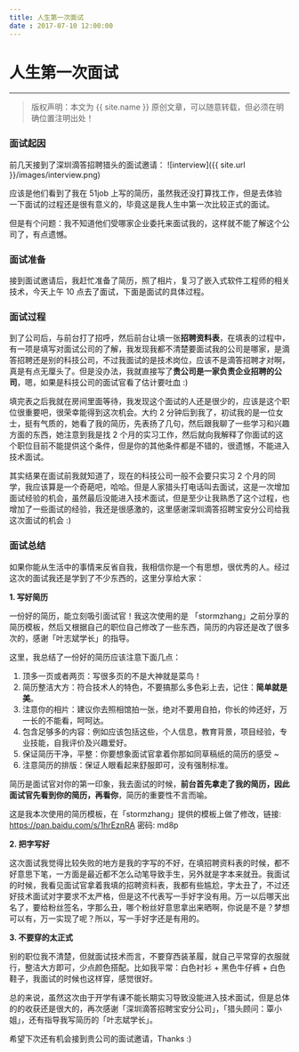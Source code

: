 ```yaml
---
title: 人生第一次面试
date : 2017-07-10 12:00:00
---
```


# 人生第一次面试
***
> 版权声明：本文为 {{ site.name }} 原创文章，可以随意转载，但必须在明确位置注明出处！ 


### 面试起因

前几天接到了深圳滴答招聘猎头的面试邀请：
![interview]({{ site.url }}/images/interview.png)


应该是他们看到了我在 51job 上写的简历，虽然我还没打算找工作，但是去体验一下面试的过程还是很有意义的，毕竟这是我人生中第一次比较正式的面试。

但是有个问题：我不知道他们受哪家企业委托来面试我的，这样就不能了解这个公司了，有点遗憾。

### 面试准备

接到面试邀请后，我赶忙准备了简历，照了相片，复习了嵌入式软件工程师的相关技术，今天上午 10 点去了面试，下面是面试的具体过程。

### 面试过程

到了公司后，与前台打了招呼，然后前台让填一张**招聘资料表**，在填表的过程中，有一项是填写对面试公司的了解，我发现我都不清楚要面试我的公司是哪家，是滴答招聘还是别的科技公司，不过我面试的是技术岗位，应该不是滴答招聘才对啊，真是有点无厘头了。但是没办法，我就直接写了**贵公司是一家负责企业招聘的公司**，嗯，如果是科技公司的面试官看了估计要吐血 :)

填完表之后我就在房间里面等待，我发现这个面试的人还是很少的，应该是这个职位很重要吧，很荣幸能得到这次机会。大约 2 分钟后到我了，初试我的是一位女士，挺有气质的，她看了我的简历，先表扬了几句，然后跟我聊了一些学习和兴趣方面的东西，她注意到我是找 2 个月的实习工作，然后就向我解释了你面试的这个职位目前不能提供这个条件，但是你的其他条件都是不错的，很遗憾，不能进入技术面试。

其实结果在面试前我就知道了，现在的科技公司一般不会要只实习 2 个月的同学，我应该算是一个奇葩吧，哈哈。但是人家猎头打电话叫去面试，这是一次增加面试经验的机会，虽然最后没能进入技术面试，但是至少让我熟悉了这个过程，也增加了一些面试的经验，我还是很感激的，这里感谢深圳滴答招聘宝安分公司给我这次面试的机会 :)


### 面试总结

如果你能从生活中的事情来反省自我，我相信你是一个有思想，很优秀的人。经过这次的面试我还是学到了不少东西的，这里分享给大家：

**1. 写好简历**

一份好的简历，能立刻吸引面试官！我这次使用的是 「stormzhang」之前分享的简历模板，然后又根据自己的职位自己修改了一些东西，简历的内容还是改了很多次的，感谢「叶志斌学长」的指导。

这里，我总结了一份好的简历应该注意下面几点：

1. 顶多一页或者两页：写很多页的不是大神就是菜鸟！
2. 简历整洁大方：符合技术人的特色，不要搞那么多色彩上去，记住：**简单就是美**。
3. 注意你的相片：建议你去照相馆拍一张，绝对不要用自拍，你长的帅还好，万一长的不能看，呵呵达。
4. 包含足够多的内容：例如应该包括这些，个人信息，教育背景，项目经验，专业技能，自我评价及兴趣爱好。
5. 保证简历干净，平整：你要想象面试官拿着你那如同草稿纸的简历的感受 ~
6. 注意简历的排版：保证人眼看起来舒服即可，没有强制标准。

简历是面试官对你的第一印象，我去面试的时候，**前台首先拿走了我的简历，因此面试官先看到你的简历，再看你**，简历的重要性不言而喻。

这是我本次使用的简历模板，在「stormzhang」提供的模板上做了修改，链接: https://pan.baidu.com/s/1hrEznRA 密码: md8p


**2. 把字写好**

这次面试我觉得比较失败的地方是我的字写的不好，在填招聘资料表的时候，都不好意思下笔，一方面是最近都不怎么动笔导致手生，另外就是字本来就丑。我面试的时候，我看见面试官拿着我填的招聘资料表，我都有些尴尬，字太丑了，不过还好技术面试对字要求不太严格，但是这不代表写一手好字没有用。万一以后哪天出名了，要给粉丝签名，字那么丑，哪个粉丝好意思拿出来晒啊，你说是不是？梦想可以有，万一实现了呢？所以，写一手好字还是有用的。


**3. 不要穿的太正式**

别的职位我不清楚，但就面试技术而言，不要穿西装革履，就自己平常穿的衣服就行，整洁大方即可，少点颜色搭配。比如我平常：白色衬衫 + 黑色牛仔裤 + 白色鞋子，我面试的时候也这样穿，感觉很好。



总的来说，虽然这次由于开学有课不能长期实习导致没能进入技术面试，但是总体的的收获还是很大的，再次感谢「深圳滴答招聘宝安分公司」，「猎头顾问：覃小姐」，还有指导我写简历的「叶志斌学长」。

希望下次还有机会接到贵公司的面试邀请，Thanks :)




















